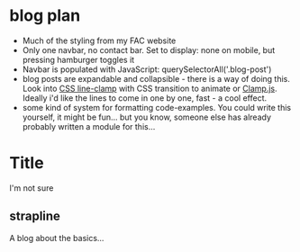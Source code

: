 # blog plan
 * Much of the styling from my FAC website
 * Only one navbar, no contact bar. Set to display: none on mobile, but pressing hamburger toggles it
 * Navbar is populated with JavaScript: querySelectorAll('.blog-post')
 * blog posts are expandable and collapsible - there is a way of doing this. Look into [CSS line-clamp](https://css-tricks.com/almanac/properties/l/line-clamp/) with CSS transition to animate or [Clamp.js](https://github.com/josephschmitt/Clamp.js). Ideally i'd like the lines to come in one by one, fast - a cool effect. 
 * some kind of system for formatting code-examples. You could write this yourself, it might be fun... but you know, someone else has already probably written a module for this...


 # Title  
 I'm not sure

 ## strapline
 A blog about the basics...